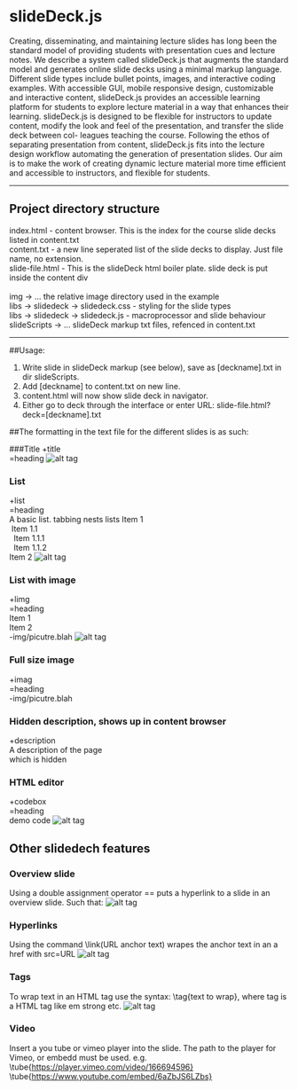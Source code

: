 # slideDeck.js
Creating, disseminating, and maintaining lecture slides has long been the standard model of providing students with presentation cues and lecture notes. We describe a system called slideDeck.js that augments the standard model and generates online slide decks using a minimal markup language. Different slide types include bullet points, images, and interactive coding examples. With accessible GUI, mobile responsive design, customizable and interactive content, slideDeck.js provides an accessible learning platform for students to explore lecture material in a way that enhances their learning. slideDeck.js is designed to be flexible for instructors to update content, modify the look and feel of the presentation, and transfer the slide deck between col- leagues teaching the course. Following the ethos of separating presentation from content, slideDeck.js fits into the lecture design workflow automating the generation of presentation slides. Our aim is to make the work of creating dynamic lecture material more time efficient and accessible to instructors, and flexible for students.

---
## Project directory structure

index.html - content browser. This is the index for the course slide decks listed in content.txt<br/>
content.txt - a new line seperated list of the slide decks to display. Just file name, no extension.<br/>
slide-file.html - This is the slideDeck html boiler plate. slide deck is put inside the content div<br/>
<br/>
img -> ... the relative image directory used in the example<br/>
libs -> slidedeck -> slidedeck.css - styling for the slide types<br/>
libs -> slidedeck -> slidedeck.js - macroprocessor and slide behaviour<br/>
slideScripts -> ... slideDeck markup txt files, refenced in content.txt

---

##Usage:
1. Write slide in slideDeck markup (see below), save as [deckname].txt in dir slideScripts.
2. Add [deckname] to content.txt on new line.
3. content.html will now show slide deck in navigator.
4. Either go to deck through the interface or enter URL: slide-file.html?deck=[deckname].txt



##The formatting in the text file for the different slides is as such:

###Title 
+title<br/>
=heading
![alt tag](https://raw.githubusercontent.com/aume/slideDeck.js/master/img/sdTitle.png)

### List 
+list<br/>
=heading<br/>
A basic list. tabbing nests lists
Item 1<br />
&nbsp;Item 1.1<br />
&nbsp;&nbsp;Item 1.1.1<br />
&nbsp;&nbsp;Item 1.1.2<br />
Item 2
![alt tag](https://raw.githubusercontent.com/aume/slideDeck.js/master/img/sdList.png)


### List with image 
+limg<br/>
=heading<br/>
Item 1<br/>
Item 2<br/>
-img/picutre.blah
![alt tag](https://raw.githubusercontent.com/aume/slideDeck.js/master/img/sdLIMG.png)


### Full size image
+imag<br/>
=heading<br/>
-img/picutre.blah

### Hidden description, shows up in content browser
+description<br/>
A description of the page<br/>
which is hidden 


### HTML editor 
+codebox<br/>
=heading<br/>
demo code
![alt tag](https://raw.githubusercontent.com/aume/slideDeck.js/master/img/sdCode.png)


## Other slidedech features

### Overview slide
Using a double assignment operator == puts a hyperlink to a slide in an overview slide.
Such that:
![alt tag](https://raw.githubusercontent.com/aume/slideDeck.js/master/img/sdOverview.png)


### Hyperlinks
Using the command \link(URL anchor text) wrapes the anchor text in an a href with src=URL
 ![alt tag](https://raw.githubusercontent.com/aume/slideDeck.js/master/img/sdLink.png)
 
### Tags
To wrap text in an HTML tag use the syntax: \tag{text to wrap}, where tag is a HTML tag like em strong etc.
![alt tag](https://raw.githubusercontent.com/aume/slideDeck.js/master/img/sdTags.png)


### Video
Insert a you tube or vimeo player into the slide. The path to the player for Vimeo, or embedd must be used. e.g.
\tube{https://player.vimeo.com/video/166694596}
\tube{https://www.youtube.com/embed/6aZbJS6LZbs}
 

 


